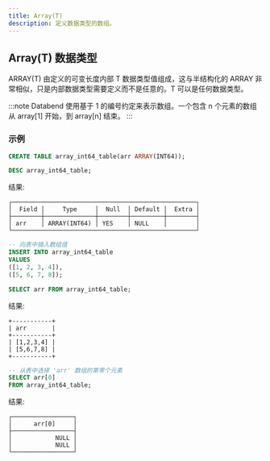 ```yaml
---
title: Array(T)
description: 定义数据类型的数组。
---
```


## Array(T) 数据类型

ARRAY(T) 由定义的可变长度内部 T 数据类型值组成，这与半结构化的 ARRAY 非常相似，只是内部数据类型需要定义而不是任意的。T 可以是任何数据类型。

:::note
Databend 使用基于 1 的编号约定来表示数组。一个包含 n 个元素的数组从 array[1] 开始，到 array[n] 结束。
:::

### 示例

```sql
CREATE TABLE array_int64_table(arr ARRAY(INT64));
```

```sql
DESC array_int64_table;
```

结果:

```
┌───────────────────────────────────────────────────┐
│  Field │     Type     │  Null  │ Default │  Extra │
├────────┼──────────────┼────────┼─────────┼────────┤
│ arr    │ ARRAY(INT64) │ YES    │ NULL    │        │
└───────────────────────────────────────────────────┘
```

```sql
-- 向表中插入数组值
INSERT INTO array_int64_table
VALUES
([1, 2, 3, 4]),
([5, 6, 7, 8]);
```

```sql
SELECT arr FROM array_int64_table;
```

结果:

```
+-----------+
| arr       |
+-----------+
| [1,2,3,4] |
| [5,6,7,8] |
+-----------+
```

```sql
-- 从表中选择 'arr' 数组的第零个元素
SELECT arr[0]
FROM array_int64_table;
```

结果:

```
┌─────────────────┐
│      arr[0]     │
├─────────────────┤
│            NULL │
│            NULL │
└─────────────────┘
```